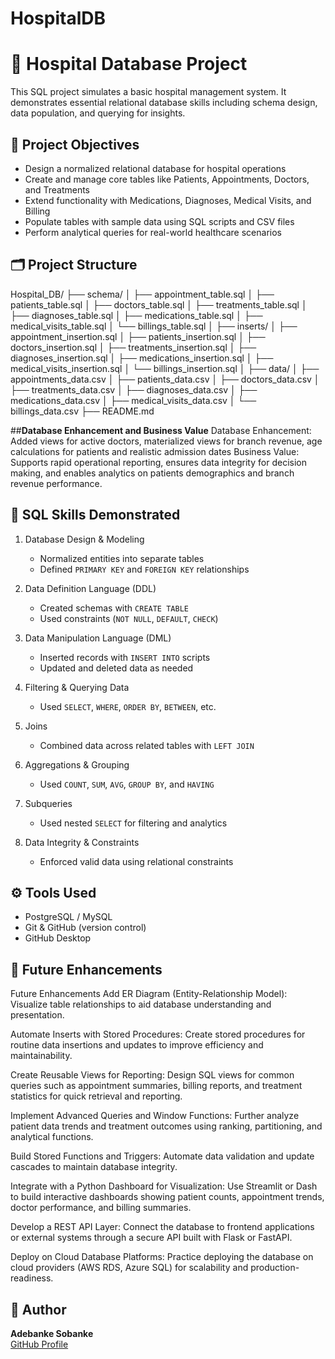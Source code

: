 # HospitalDB
# 🏥 Hospital Database Project

This SQL project simulates a basic hospital management system. It demonstrates essential relational database skills including schema design, data population, and querying for insights.

## 📌 Project Objectives

- Design a normalized relational database for hospital operations
- Create and manage core tables like Patients, Appointments, Doctors, and Treatments
- Extend functionality with Medications, Diagnoses, Medical Visits, and Billing
- Populate tables with sample data using SQL scripts and CSV files
- Perform analytical queries for real-world healthcare scenarios

## 🗂️ Project Structure
Hospital_DB/
├── schema/
│ ├── appointment_table.sql
│ ├── patients_table.sql
│ ├── doctors_table.sql
│ ├── treatments_table.sql
│ ├── diagnoses_table.sql
│ ├── medications_table.sql
│ ├── medical_visits_table.sql
│ └── billings_table.sql
│
├── inserts/
│ ├── appointment_insertion.sql
│ ├── patients_insertion.sql
│ ├── doctors_insertion.sql
│ ├── treatments_insertion.sql
│ ├── diagnoses_insertion.sql
│ ├── medications_insertion.sql
│ ├── medical_visits_insertion.sql
│ └── billings_insertion.sql
│
├── data/
│ ├── appointments_data.csv
│ ├── patients_data.csv
│ ├── doctors_data.csv
│ ├── treatments_data.csv
│ ├── diagnoses_data.csv
│ ├── medications_data.csv
│ ├── medical_visits_data.csv
│ └── billings_data.csv
├── README.md

##**Database Enhancement and Business Value**
Database Enhancement: Added views for active doctors, materialized views for branch revenue, age calculations for patients and realistic admission dates
Business Value: Supports rapid operational reporting, ensures data integrity for decision making, and enables analytics on patients demographics and branch revenue performance.

## 🧠 SQL Skills Demonstrated

1. Database Design & Modeling  
   - Normalized entities into separate tables  
   - Defined `PRIMARY KEY` and `FOREIGN KEY` relationships

2. Data Definition Language (DDL)
   - Created schemas with `CREATE TABLE`  
   - Used constraints (`NOT NULL`, `DEFAULT`, `CHECK`)

3. Data Manipulation Language (DML)
   - Inserted records with `INSERT INTO` scripts  
   - Updated and deleted data as needed

4. Filtering & Querying Data
   - Used `SELECT`, `WHERE`, `ORDER BY`, `BETWEEN`, etc.

5. Joins
   - Combined data across related tables with `LEFT JOIN`

6. Aggregations & Grouping
   - Used `COUNT`, `SUM`, `AVG`, `GROUP BY`, and `HAVING`

7. Subqueries 
   - Used nested `SELECT` for filtering and analytics

8. Data Integrity & Constraints 
   - Enforced valid data using relational constraints


## ⚙️ Tools Used
- PostgreSQL / MySQL
- Git & GitHub (version control)
- GitHub Desktop

## 🚀 Future Enhancements
 Future Enhancements
Add ER Diagram (Entity-Relationship Model):
Visualize table relationships to aid database understanding and presentation.

Automate Inserts with Stored Procedures:
Create stored procedures for routine data insertions and updates to improve efficiency and maintainability.

Create Reusable Views for Reporting:
Design SQL views for common queries such as appointment summaries, billing reports, and treatment statistics for quick retrieval and reporting.

Implement Advanced Queries and Window Functions:
Further analyze patient data trends and treatment outcomes using ranking, partitioning, and analytical functions.

Build Stored Functions and Triggers:
Automate data validation and update cascades to maintain database integrity.

Integrate with a Python Dashboard for Visualization:
Use Streamlit or Dash to build interactive dashboards showing patient counts, appointment trends, doctor performance, and billing summaries.

Develop a REST API Layer:
Connect the database to frontend applications or external systems through a secure API built with Flask or FastAPI.

Deploy on Cloud Database Platforms:
Practice deploying the database on cloud providers (AWS RDS, Azure SQL) for scalability and production-readiness.


## 👤 Author

**Adebanke Sobanke**  
[GitHub Profile](https://github.com/adebankesobanke)


